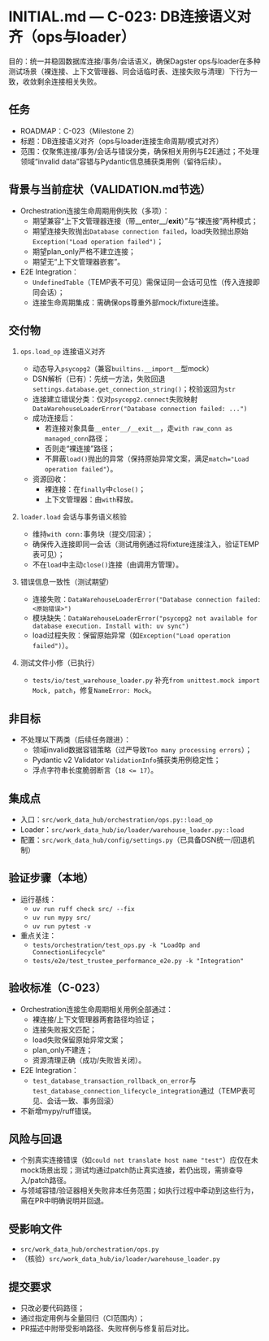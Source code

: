 # INITIAL.md — C-023: DB连接语义对齐（ops与loader）

目的：统一并稳固数据库连接/事务/会话语义，确保Dagster ops与loader在多种测试场景（裸连接、上下文管理器、同会话临时表、连接失败与清理）下行为一致，收敛剩余连接相关失败。

## 任务
- ROADMAP：C-023（Milestone 2）
- 标题：DB连接语义对齐（ops与loader连接生命周期/模式对齐）
- 范围：仅聚焦连接/事务/会话与错误分类，确保相关用例与E2E通过；不处理领域“invalid data”容错与Pydantic信息捕获类用例（留待后续）。

## 背景与当前症状（VALIDATION.md节选）
- Orchestration连接生命周期用例失败（多项）：
  - 期望兼容“上下文管理器连接（带__enter__/__exit__）”与“裸连接”两种模式；
  - 期望连接失败抛出`Database connection failed`，load失败抛出原始`Exception("Load operation failed")`；
  - 期望plan_only严格不建立连接；
  - 期望无“上下文管理器嵌套”。
- E2E Integration：
  - `UndefinedTable`（TEMP表不可见）需保证同一会话可见性（传入连接即同会话）；
  - 连接生命周期集成：需确保ops尊重外部mock/fixture连接。

## 交付物
1) `ops.load_op` 连接语义对齐
   - 动态导入`psycopg2`（兼容`builtins.__import__`型mock）
   - DSN解析（已有）：先统一方法，失败回退`settings.database.get_connection_string()`；校验返回为`str`
   - 连接建立错误分类：仅对`psycopg2.connect`失败映射`DataWarehouseLoaderError("Database connection failed: ...")`
   - 成功连接后：
     - 若连接对象具备`__enter__/__exit__`，走`with raw_conn as managed_conn`路径；
     - 否则走“裸连接”路径；
     - 不屏蔽`load()`抛出的异常（保持原始异常文案，满足`match="Load operation failed"`）。
   - 资源回收：
     - 裸连接：在`finally`中`close()`；
     - 上下文管理器：由`with`释放。

2) `loader.load` 会话与事务语义核验
   - 维持`with conn:`事务块（提交/回滚）；
   - 确保传入连接即同一会话（测试用例通过将fixture连接注入，验证TEMP表可见）；
   - 不在`load`中主动`close()`连接（由调用方管理）。

3) 错误信息一致性（测试期望）
   - 连接失败：`DataWarehouseLoaderError("Database connection failed: <原始错误>")`
   - 模块缺失：`DataWarehouseLoaderError("psycopg2 not available for database execution. Install with: uv sync")`
   - load过程失败：保留原始异常（如`Exception("Load operation failed")`）。

4) 测试文件小修（已执行）
   - `tests/io/test_warehouse_loader.py` 补充`from unittest.mock import Mock, patch`，修复`NameError: Mock`。

## 非目标
- 不处理以下两类（后续任务跟进）：
  - 领域invalid数据容错策略（过严导致`Too many processing errors`）；
  - Pydantic v2 Validator `ValidationInfo`捕获类用例稳定性；
  - 浮点字符串长度脆弱断言（`18 <= 17`）。

## 集成点
- 入口：`src/work_data_hub/orchestration/ops.py::load_op`
- Loader：`src/work_data_hub/io/loader/warehouse_loader.py::load`
- 配置：`src/work_data_hub/config/settings.py`（已具备DSN统一/回退机制）

## 验证步骤（本地）
- 运行基线：
  - `uv run ruff check src/ --fix`
  - `uv run mypy src/`
  - `uv run pytest -v`
- 重点关注：
  - `tests/orchestration/test_ops.py -k "LoadOp and ConnectionLifecycle"`
  - `tests/e2e/test_trustee_performance_e2e.py -k "Integration"`

## 验收标准（C-023）
- Orchestration连接生命周期相关用例全部通过：
  - 裸连接/上下文管理器两套路径均验证；
  - 连接失败报文匹配；
  - load失败保留原始异常文案；
  - plan_only不建连；
  - 资源清理正确（成功/失败皆关闭）。
- E2E Integration：
  - `test_database_transaction_rollback_on_error`与`test_database_connection_lifecycle_integration`通过（TEMP表可见、会话一致、事务回滚）
- 不新增mypy/ruff错误。

## 风险与回退
- 个别真实连接错误（如`could not translate host name "test"`）应仅在未mock场景出现；测试均通过patch防止真实连接，若仍出现，需排查导入/patch路径。
- 与领域容错/验证器相关失败非本任务范围；如执行过程中牵动到这些行为，需在PR中明确说明并回退。

## 受影响文件
- `src/work_data_hub/orchestration/ops.py`
- （核验）`src/work_data_hub/io/loader/warehouse_loader.py`

## 提交要求
- 只改必要代码路径；
- 通过指定用例与全量回归（CI范围内）；
- PR描述中附带受影响路径、失败样例与修复前后对比。
